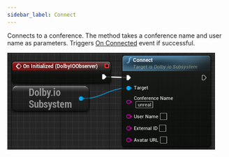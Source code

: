 ```yaml
---
sidebar_label: Connect
---
```

Connects to a conference. The method takes a conference name and user name as parameters. Triggers [On Connected](../Events/on-connected) event if successful.

![Sample](../../../static/img/on_initialized.PNG)